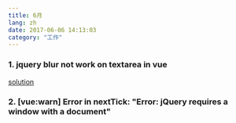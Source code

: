 ```yaml
---
title: 6月
lang: zh
date: 2017-06-06 14:13:03
category: "工作"
---
```



### 1. jquery blur not work on textarea in vue
[solution](https://stackoverflow.com/questions/15054753/textarea-not-responding-to-blur-with-jquery)

### 2. [vue:warn] Error in nextTick: "Error: jQuery requires a window with a document"
